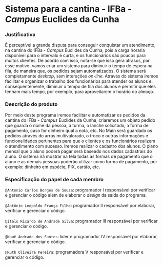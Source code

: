 # Sistema para a cantina - IFBa - _Campus_ Euclides da Cunha

### Justificativa</br>
É perceptível a grande disputa para conseguir conquistar um atendimento, na cantina do IFBa - _Campus_ Euclides da Cunha, pois a carga horaria disponível para o intervalo é curta, e os funcionários são poucos para muitos clientes. De acordo com isso, nota-se que isso gera atrasos, por esse motivo, vamos criar um sistema para diminuir o tempo de espera na fila, de maneira que, os pedidos sejam automatizados. O sistema será completamente _desktop_, sem interações _on-line_. Através do sistema iremos facilitar e organizar o trabalho dos funcionários para atender os alunos e, consequentemente, diminuir o tempo de fila dos alunos e permitir que eles tenham mais tempo, por exemplo, para aproveitarem o horário do almoço. 

### Descrição do produto</br>
Por meio deste programa iremos facilitar e automatizar os pedidos da cantina do IFBa - _Campus_ Euclides da Cunha, criaremos um objeto pedido que guarda o nome da pessoa, a turma, o lanche solicitado, a forma de pagamento, caso for dinheiro qual a nota, etc.
No Main será guardado os pedidos através do array multivalorado, o troco e outras informações e funcionalidades pertinentes para que o clientes e os funcionários realizem o atendimento com sucesso. Iremos realizar o cadastro dos alunos. O plano mensal que o aluno poderá pagar será baseado nos dados cadastrais do aluno. O sistema irá mostrar na tela todas as formas de pagamento que o aluno e as demais pessoas poderão utilizar como forma de pagamento, por exemplo: dinheiro em espécie, PIX, cartão, etc.

### Especificação do papel de cada membro</br>

`@Antonio Carlos Borges de Souza`: programador I responsável por verificar e gerenciar o código além de elaborar o _design_ da saída do programa.</br></br>
`@Antônio Leopoldo França Filho`: programador II responsável por elaborar, verificar e gerenciar o código.</br></br>
`@ítalo Ricardo de Andrade Silva`: programador III responsável por verificar e gerenciar o código.</br></br>
`@Kauê Andrade dos Santos`: líder e programador IV responsável por elaborar, verificar e gerenciar o código.</br></br>
`@Ruth Oliveira Pereira`: programadora V responsável por verificar e gerenciar o código.</br></br>
